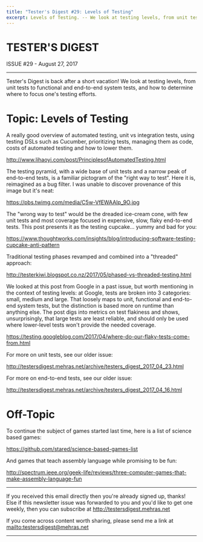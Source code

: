 ```yaml
---
title: "Tester's Digest #29: Levels of Testing"
excerpt: Levels of Testing. -- We look at testing levels, from unit tests to functional and end-to-end system tests, and how to determine where to focus one's testing efforts.
---
```


TESTER'S DIGEST
===============
ISSUE #29 - August 27, 2017

---

Tester's Digest is back after a short vacation! We look at testing levels, from unit tests to functional and end-to-end system tests, and how to determine where to focus one's testing efforts.

Topic: Levels of Testing
========================

A really good overview of automated testing, unit vs integration tests, using testing DSLs such as Cucumber, prioritizing tests, managing them as code, costs of automated testing and how to lower them.

<http://www.lihaoyi.com/post/PrinciplesofAutomatedTesting.html>

The testing pyramid, with a wide base of unit tests and a narrow peak of end-to-end tests, is a familiar pictogram of the "right way to test". Here it is, reimagined as a bug filter. I was unable to discover provenance of this image but it's neat:

<https://pbs.twimg.com/media/C5w-VfEWAAIp_9O.jpg>

The "wrong way to test" would be the dreaded ice-cream cone, with few unit tests and most coverage focused in expensive, slow, flaky end-to-end tests. This post presents it as the testing cupcake... yummy and bad for you:

<https://www.thoughtworks.com/insights/blog/introducing-software-testing-cupcake-anti-pattern>

Traditional testing phases revamped and combined into a "threaded" approach:

<http://testerkiwi.blogspot.co.nz/2017/05/phased-vs-threaded-testing.html>

We looked at this post from Google in a past issue, but worth mentioning in the context of testing levels: at Google, tests are broken into 3 categories: small, medium and large. That loosely maps to unit, functional and end-to-end system tests, but the distinction is based more on runtime than anything else. The post digs into metrics on test flakiness and shows, unsurprisingly, that large tests are least reliable, and should only be used where lower-level tests won't provide the needed coverage.

<https://testing.googleblog.com/2017/04/where-do-our-flaky-tests-come-from.html>

For more on unit tests, see our older issue:

<http://testersdigest.mehras.net/archive/testers_digest_2017_04_23.html>

For more on end-to-end tests, see our older issue:

<http://testersdigest.mehras.net/archive/testers_digest_2017_04_16.html>

Off-Topic
=========

To continue the subject of games started last time, here is a list of science based games:

<https://github.com/stared/science-based-games-list>

And games that teach assembly language while promising to be fun:

<http://spectrum.ieee.org/geek-life/reviews/three-computer-games-that-make-assembly-language-fun>

---

If you received this email directly then you're already signed up, thanks! Else
if this newsletter issue was forwarded to you and you'd like to get one weekly,
then you can subscribe at <http://testersdigest.mehras.net>

If you come across content worth sharing, please send me a link at
<mailto:testersdigest@mehras.net>

---

